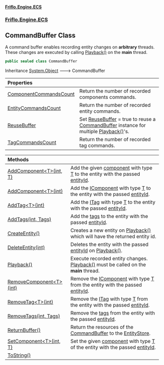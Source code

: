 #### [Friflo.Engine.ECS](index.md 'index')
### [Friflo.Engine.ECS](Friflo.Engine.ECS.md 'Friflo.Engine.ECS')

## CommandBuffer Class

A command buffer enables recording entity changes on <b>arbitrary</b> threads.<br/>
These changes are executed by calling [Playback()](CommandBuffer.Playback().md 'Friflo.Engine.ECS.CommandBuffer.Playback()') on the <b>main</b> thread.

```csharp
public sealed class CommandBuffer
```

Inheritance [System.Object](https://docs.microsoft.com/en-us/dotnet/api/System.Object 'System.Object') &#129106; CommandBuffer

| Properties | |
| :--- | :--- |
| [ComponentCommandsCount](CommandBuffer.ComponentCommandsCount.md 'Friflo.Engine.ECS.CommandBuffer.ComponentCommandsCount') | Return the number of recorded components commands. |
| [EntityCommandsCount](CommandBuffer.EntityCommandsCount.md 'Friflo.Engine.ECS.CommandBuffer.EntityCommandsCount') | Return the number of recorded entity commands. |
| [ReuseBuffer](CommandBuffer.ReuseBuffer.md 'Friflo.Engine.ECS.CommandBuffer.ReuseBuffer') | Set [ReuseBuffer](CommandBuffer.ReuseBuffer.md 'Friflo.Engine.ECS.CommandBuffer.ReuseBuffer') = true to reuse a [CommandBuffer](CommandBuffer.md 'Friflo.Engine.ECS.CommandBuffer') instance for multiple [Playback()](CommandBuffer.Playback().md 'Friflo.Engine.ECS.CommandBuffer.Playback()')'s. |
| [TagCommandsCount](CommandBuffer.TagCommandsCount.md 'Friflo.Engine.ECS.CommandBuffer.TagCommandsCount') | Return the number of recorded tag commands. |

| Methods | |
| :--- | :--- |
| [AddComponent&lt;T&gt;(int, T)](CommandBuffer.AddComponent_T_(int,T).md 'Friflo.Engine.ECS.CommandBuffer.AddComponent<T>(int, T)') | Add the given [component](CommandBuffer.AddComponent_T_(int,T).md#Friflo.Engine.ECS.CommandBuffer.AddComponent_T_(int,T).component 'Friflo.Engine.ECS.CommandBuffer.AddComponent<T>(int, T).component') with type [T](CommandBuffer.AddComponent_T_(int,T).md#Friflo.Engine.ECS.CommandBuffer.AddComponent_T_(int,T).T 'Friflo.Engine.ECS.CommandBuffer.AddComponent<T>(int, T).T') to the entity with the passed [entityId](CommandBuffer.AddComponent_T_(int,T).md#Friflo.Engine.ECS.CommandBuffer.AddComponent_T_(int,T).entityId 'Friflo.Engine.ECS.CommandBuffer.AddComponent<T>(int, T).entityId'). |
| [AddComponent&lt;T&gt;(int)](CommandBuffer.AddComponent_T_(int).md 'Friflo.Engine.ECS.CommandBuffer.AddComponent<T>(int)') | Add the [IComponent](IComponent.md 'Friflo.Engine.ECS.IComponent') with type [T](CommandBuffer.AddComponent_T_(int).md#Friflo.Engine.ECS.CommandBuffer.AddComponent_T_(int).T 'Friflo.Engine.ECS.CommandBuffer.AddComponent<T>(int).T') to the entity with the passed [entityId](CommandBuffer.AddComponent_T_(int).md#Friflo.Engine.ECS.CommandBuffer.AddComponent_T_(int).entityId 'Friflo.Engine.ECS.CommandBuffer.AddComponent<T>(int).entityId'). |
| [AddTag&lt;T&gt;(int)](CommandBuffer.AddTag_T_(int).md 'Friflo.Engine.ECS.CommandBuffer.AddTag<T>(int)') | Add the [ITag](ITag.md 'Friflo.Engine.ECS.ITag') with type [T](CommandBuffer.AddTag_T_(int).md#Friflo.Engine.ECS.CommandBuffer.AddTag_T_(int).T 'Friflo.Engine.ECS.CommandBuffer.AddTag<T>(int).T') to the entity with the passed [entityId](CommandBuffer.AddTag_T_(int).md#Friflo.Engine.ECS.CommandBuffer.AddTag_T_(int).entityId 'Friflo.Engine.ECS.CommandBuffer.AddTag<T>(int).entityId'). |
| [AddTags(int, Tags)](CommandBuffer.AddTags(int,Tags).md 'Friflo.Engine.ECS.CommandBuffer.AddTags(int, Friflo.Engine.ECS.Tags)') | Add the [tags](CommandBuffer.AddTags(int,Tags).md#Friflo.Engine.ECS.CommandBuffer.AddTags(int,Friflo.Engine.ECS.Tags).tags 'Friflo.Engine.ECS.CommandBuffer.AddTags(int, Friflo.Engine.ECS.Tags).tags') to the entity with the passed [entityId](CommandBuffer.AddTags(int,Tags).md#Friflo.Engine.ECS.CommandBuffer.AddTags(int,Friflo.Engine.ECS.Tags).entityId 'Friflo.Engine.ECS.CommandBuffer.AddTags(int, Friflo.Engine.ECS.Tags).entityId'). |
| [CreateEntity()](CommandBuffer.CreateEntity().md 'Friflo.Engine.ECS.CommandBuffer.CreateEntity()') | Creates a new entity on [Playback()](CommandBuffer.Playback().md 'Friflo.Engine.ECS.CommandBuffer.Playback()') which will have the returned entity id. |
| [DeleteEntity(int)](CommandBuffer.DeleteEntity(int).md 'Friflo.Engine.ECS.CommandBuffer.DeleteEntity(int)') | Deletes the entity with the passed [entityId](CommandBuffer.DeleteEntity(int).md#Friflo.Engine.ECS.CommandBuffer.DeleteEntity(int).entityId 'Friflo.Engine.ECS.CommandBuffer.DeleteEntity(int).entityId') on [Playback()](CommandBuffer.Playback().md 'Friflo.Engine.ECS.CommandBuffer.Playback()'). |
| [Playback()](CommandBuffer.Playback().md 'Friflo.Engine.ECS.CommandBuffer.Playback()') | Execute recorded entity changes. [Playback()](CommandBuffer.Playback().md 'Friflo.Engine.ECS.CommandBuffer.Playback()') must be called on the <b>main</b> thread. |
| [RemoveComponent&lt;T&gt;(int)](CommandBuffer.RemoveComponent_T_(int).md 'Friflo.Engine.ECS.CommandBuffer.RemoveComponent<T>(int)') | Remove the [IComponent](IComponent.md 'Friflo.Engine.ECS.IComponent') with type [T](CommandBuffer.RemoveComponent_T_(int).md#Friflo.Engine.ECS.CommandBuffer.RemoveComponent_T_(int).T 'Friflo.Engine.ECS.CommandBuffer.RemoveComponent<T>(int).T') from the entity with the passed [entityId](CommandBuffer.RemoveComponent_T_(int).md#Friflo.Engine.ECS.CommandBuffer.RemoveComponent_T_(int).entityId 'Friflo.Engine.ECS.CommandBuffer.RemoveComponent<T>(int).entityId'). |
| [RemoveTag&lt;T&gt;(int)](CommandBuffer.RemoveTag_T_(int).md 'Friflo.Engine.ECS.CommandBuffer.RemoveTag<T>(int)') | Remove the [ITag](ITag.md 'Friflo.Engine.ECS.ITag') with type [T](CommandBuffer.RemoveTag_T_(int).md#Friflo.Engine.ECS.CommandBuffer.RemoveTag_T_(int).T 'Friflo.Engine.ECS.CommandBuffer.RemoveTag<T>(int).T') from the entity with the passed [entityId](CommandBuffer.RemoveTag_T_(int).md#Friflo.Engine.ECS.CommandBuffer.RemoveTag_T_(int).entityId 'Friflo.Engine.ECS.CommandBuffer.RemoveTag<T>(int).entityId'). |
| [RemoveTags(int, Tags)](CommandBuffer.RemoveTags(int,Tags).md 'Friflo.Engine.ECS.CommandBuffer.RemoveTags(int, Friflo.Engine.ECS.Tags)') | Remove the [tags](CommandBuffer.RemoveTags(int,Tags).md#Friflo.Engine.ECS.CommandBuffer.RemoveTags(int,Friflo.Engine.ECS.Tags).tags 'Friflo.Engine.ECS.CommandBuffer.RemoveTags(int, Friflo.Engine.ECS.Tags).tags') from the entity with the passed [entityId](CommandBuffer.RemoveTags(int,Tags).md#Friflo.Engine.ECS.CommandBuffer.RemoveTags(int,Friflo.Engine.ECS.Tags).entityId 'Friflo.Engine.ECS.CommandBuffer.RemoveTags(int, Friflo.Engine.ECS.Tags).entityId'). |
| [ReturnBuffer()](CommandBuffer.ReturnBuffer().md 'Friflo.Engine.ECS.CommandBuffer.ReturnBuffer()') | Return the resources of the [CommandBuffer](CommandBuffer.md 'Friflo.Engine.ECS.CommandBuffer') to the [EntityStore](EntityStore.md 'Friflo.Engine.ECS.EntityStore'). |
| [SetComponent&lt;T&gt;(int, T)](CommandBuffer.SetComponent_T_(int,T).md 'Friflo.Engine.ECS.CommandBuffer.SetComponent<T>(int, T)') | Set the given [component](CommandBuffer.SetComponent_T_(int,T).md#Friflo.Engine.ECS.CommandBuffer.SetComponent_T_(int,T).component 'Friflo.Engine.ECS.CommandBuffer.SetComponent<T>(int, T).component') with type [T](CommandBuffer.SetComponent_T_(int,T).md#Friflo.Engine.ECS.CommandBuffer.SetComponent_T_(int,T).T 'Friflo.Engine.ECS.CommandBuffer.SetComponent<T>(int, T).T') of the entity with the passed [entityId](CommandBuffer.SetComponent_T_(int,T).md#Friflo.Engine.ECS.CommandBuffer.SetComponent_T_(int,T).entityId 'Friflo.Engine.ECS.CommandBuffer.SetComponent<T>(int, T).entityId'). |
| [ToString()](CommandBuffer.ToString().md 'Friflo.Engine.ECS.CommandBuffer.ToString()') | |
